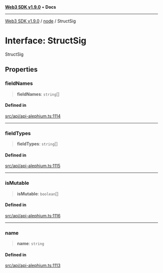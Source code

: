 [**Web3 SDK v1.9.0**](../../../README.md) • **Docs**

***

[Web3 SDK v1.9.0](../../../globals.md) / [node](../README.md) / StructSig

# Interface: StructSig

StructSig

## Properties

### fieldNames

> **fieldNames**: `string`[]

#### Defined in

[src/api/api-alephium.ts:1114](https://github.com/Mystic-Nayy/alephium-web3/blob/c1afd789a197ce5fe21f08c2965942090157c33d/packages/web3/src/api/api-alephium.ts#L1114)

***

### fieldTypes

> **fieldTypes**: `string`[]

#### Defined in

[src/api/api-alephium.ts:1115](https://github.com/Mystic-Nayy/alephium-web3/blob/c1afd789a197ce5fe21f08c2965942090157c33d/packages/web3/src/api/api-alephium.ts#L1115)

***

### isMutable

> **isMutable**: `boolean`[]

#### Defined in

[src/api/api-alephium.ts:1116](https://github.com/Mystic-Nayy/alephium-web3/blob/c1afd789a197ce5fe21f08c2965942090157c33d/packages/web3/src/api/api-alephium.ts#L1116)

***

### name

> **name**: `string`

#### Defined in

[src/api/api-alephium.ts:1113](https://github.com/Mystic-Nayy/alephium-web3/blob/c1afd789a197ce5fe21f08c2965942090157c33d/packages/web3/src/api/api-alephium.ts#L1113)
